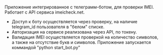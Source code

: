 Приложение интегрированное с телеграмм-ботом, для проверки IMEI. Работает с API сервиса imeicheck.net.
- Доступ к боту осуществляется через проверку, на наличие telegram_id пользователя в "белом" списке.
- Авторизация на сервисе реализована через API, по токену.
- Валидация IMEI осуществляется проверкой на количество символов, а также на отсутствие букв и символов.
Приложение запускается коммандой "python start_bot.py"
